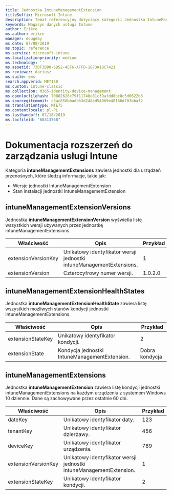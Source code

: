 ```yaml
---
title: Jednostka IntuneManagementExtension
titleSuffix: Microsoft Intune
description: Temat referencyjny dotyczący kategorii Jednostka IntuneManagementExtension kolekcji jednostek w interfejsie API magazynu danych usługi Intune.
keywords: Magazyn danych usługi Intune
author: Erikre
ms.author: erikre
manager: dougeby
ms.date: 07/08/2019
ms.topic: reference
ms.service: microsoft-intune
ms.localizationpriority: medium
ms.technology: ''
ms.assetid: 73DF3B90-6D52-4EF6-AFFD-1873A18C7421
ms.reviewer: dariusz
ms.suite: ems
search.appverid: MET150
ms.custom: intune-classic
ms.collection: M365-identity-device-management
ms.openlocfilehash: 70802626c79f11748e81c39afdd8bc8c5d0622b3
ms.sourcegitcommit: c3ac858bbadb63d248ed54069e48160d703bbaf2
ms.translationtype: MTE75
ms.contentlocale: pl-PL
ms.lasthandoff: 07/18/2019
ms.locfileid: "68313768"
---
```

# <a name="reference-for-intune-management-extensions"></a>Dokumentacja rozszerzeń do zarządzania usługi Intune

Kategoria **intuneManagementExtensions** zawiera jednostki dla urządzeń przenośnych, które śledzą informacje, takie jak:

- Wersje jednostki IntuneManagementExtension
- Stan instalacji jednostki IntuneManagementExtension

## <a name="intunemanagementextensionversions"></a>intuneManagementExtensionVersions

Jednostka **intuneManagementExtensionVersion** wyświetla listę wszystkich wersji używanych przez jednostkę intuneManagementExtensions.

| Właściwość  | Opis | Przykład |
|---------|------------|--------|
| extensionVersionKey |Unikatowy identyfikator wersji jednostki intuneManagementExtensions. | 1 |
| extensionVersion |Czterocyfrowy numer wersji. |1.0.2.0 |

## <a name="intunemanagementextensionhealthstates"></a>intuneManagementExtensionHealthStates

Jednostka **intuneManagementExtensionHealthState** zawiera listę wszystkich możliwych stanów kondycji jednostki intuneManagementExtensions.

| Właściwość  | Opis | Przykład |
|---------|------------|--------|
| extensionStateKey |Unikatowy identyfikator kondycji. | 2 |
| extensionState |Kondycja jednostki IntuneManagementExtension. | Dobra kondycja |

## <a name="intunemanagementextensions"></a>intuneManagementExtensions

Jednostka **intuneManagementExtension** zawiera listę kondycji jednostki intuneManagementExtensions na każdym urządzeniu z systemem Windows 10 dziennie.
Dane są zachowywane przez ostatnie 60 dni. 


|      Właściwość       |                         Opis                         | Przykład |
|---------------------|-------------------------------------------------------------|---------|
|       dateKey       |               Unikatowy identyfikator daty.                |   123   |
|      tenantKey      |              Unikatowy identyfikator dzierżawy.               |   456   |
|      deviceKey      |              Unikatowy identyfikator urządzenia.               |   789   |
| extensionVersionKey | Unikatowy identyfikator wersji jednostki intuneManagementExtension. |    1    |
|  extensionStateKey  |             Unikatowy identyfikator kondycji.              |    2    |

